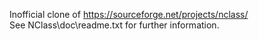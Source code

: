Inofficial clone of https://sourceforge.net/projects/nclass/  
See NClass\doc\readme.txt for further information.
